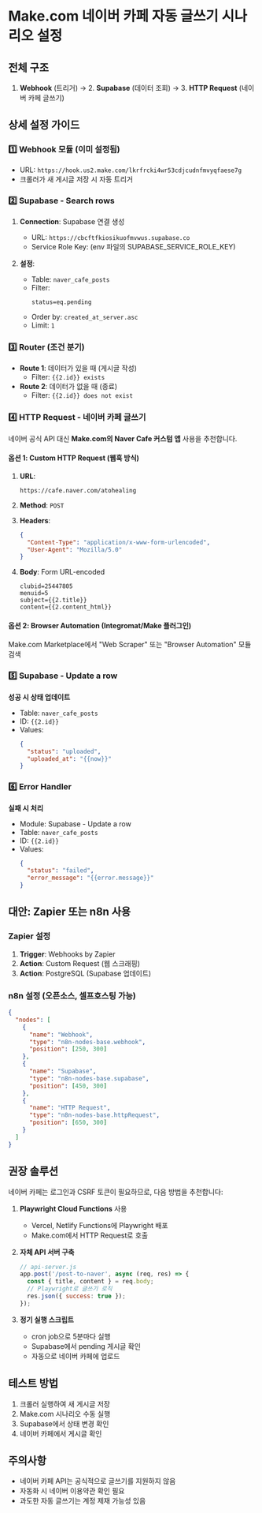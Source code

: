 # Make.com 네이버 카페 자동 글쓰기 시나리오 설정

## 전체 구조
1. **Webhook** (트리거) → 2. **Supabase** (데이터 조회) → 3. **HTTP Request** (네이버 카페 글쓰기)

## 상세 설정 가이드

### 1️⃣ Webhook 모듈 (이미 설정됨)
- URL: `https://hook.us2.make.com/lkrfrcki4wr53cdjcudnfmvyqfaese7g`
- 크롤러가 새 게시글 저장 시 자동 트리거

### 2️⃣ Supabase - Search rows
1. **Connection**: Supabase 연결 생성
   - URL: `https://cbcftfkiosikuofmvwus.supabase.co`
   - Service Role Key: (env 파일의 SUPABASE_SERVICE_ROLE_KEY)

2. **설정**:
   - Table: `naver_cafe_posts`
   - Filter: 
     ```
     status=eq.pending
     ```
   - Order by: `created_at_server.asc`
   - Limit: `1`

### 3️⃣ Router (조건 분기)
- **Route 1**: 데이터가 있을 때 (게시글 작성)
  - Filter: `{{2.id}} exists`
- **Route 2**: 데이터가 없을 때 (종료)
  - Filter: `{{2.id}} does not exist`

### 4️⃣ HTTP Request - 네이버 카페 글쓰기
네이버 공식 API 대신 **Make.com의 Naver Cafe 커스텀 앱** 사용을 추천합니다.

#### 옵션 1: Custom HTTP Request (웹훅 방식)
1. **URL**: 
   ```
   https://cafe.naver.com/atohealing
   ```

2. **Method**: `POST`

3. **Headers**:
   ```json
   {
     "Content-Type": "application/x-www-form-urlencoded",
     "User-Agent": "Mozilla/5.0"
   }
   ```

4. **Body**: Form URL-encoded
   ```
   clubid=25447805
   menuid=5
   subject={{2.title}}
   content={{2.content_html}}
   ```

#### 옵션 2: Browser Automation (Integromat/Make 플러그인)
Make.com Marketplace에서 "Web Scraper" 또는 "Browser Automation" 모듈 검색

### 5️⃣ Supabase - Update a row
**성공 시 상태 업데이트**
- Table: `naver_cafe_posts`
- ID: `{{2.id}}`
- Values:
  ```json
  {
    "status": "uploaded",
    "uploaded_at": "{{now}}"
  }
  ```

### 6️⃣ Error Handler
**실패 시 처리**
- Module: Supabase - Update a row
- Table: `naver_cafe_posts`
- ID: `{{2.id}}`
- Values:
  ```json
  {
    "status": "failed",
    "error_message": "{{error.message}}"
  }
  ```

## 대안: Zapier 또는 n8n 사용

### Zapier 설정
1. **Trigger**: Webhooks by Zapier
2. **Action**: Custom Request (웹 스크래핑)
3. **Action**: PostgreSQL (Supabase 업데이트)

### n8n 설정 (오픈소스, 셀프호스팅 가능)
```json
{
  "nodes": [
    {
      "name": "Webhook",
      "type": "n8n-nodes-base.webhook",
      "position": [250, 300]
    },
    {
      "name": "Supabase",
      "type": "n8n-nodes-base.supabase",
      "position": [450, 300]
    },
    {
      "name": "HTTP Request",
      "type": "n8n-nodes-base.httpRequest",
      "position": [650, 300]
    }
  ]
}
```

## 권장 솔루션

네이버 카페는 로그인과 CSRF 토큰이 필요하므로, 다음 방법을 추천합니다:

1. **Playwright Cloud Functions** 사용
   - Vercel, Netlify Functions에 Playwright 배포
   - Make.com에서 HTTP Request로 호출

2. **자체 API 서버 구축**
   ```javascript
   // api-server.js
   app.post('/post-to-naver', async (req, res) => {
     const { title, content } = req.body;
     // Playwright로 글쓰기 로직
     res.json({ success: true });
   });
   ```

3. **정기 실행 스크립트**
   - cron job으로 5분마다 실행
   - Supabase에서 pending 게시글 확인
   - 자동으로 네이버 카페에 업로드

## 테스트 방법

1. 크롤러 실행하여 새 게시글 저장
2. Make.com 시나리오 수동 실행
3. Supabase에서 상태 변경 확인
4. 네이버 카페에서 게시글 확인

## 주의사항

- 네이버 카페 API는 공식적으로 글쓰기를 지원하지 않음
- 자동화 시 네이버 이용약관 확인 필요
- 과도한 자동 글쓰기는 계정 제재 가능성 있음